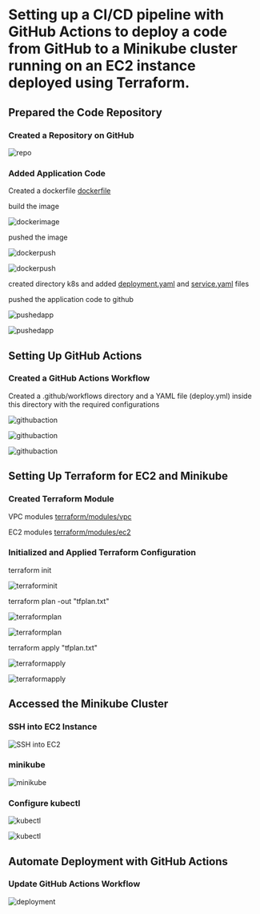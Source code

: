 # Setting up a CI/CD pipeline with GitHub Actions to deploy a code from GitHub to a Minikube cluster running on an EC2 instance deployed using Terraform.


## Prepared the Code Repository

### Created a Repository on GitHub

![repo](./src/assets/kodecamp-04Repo.png)

### Added Application Code

Created a dockerfile [dockerfile](Dockerfile)

build the image 

![dockerimage](./src/assets/buildimage.png)

pushed the image

![dockerpush](./src/assets/dockerpush0.png)

![dockerpush](./src/assets/hub-docker.png)

created directory k8s and added [deployment.yaml](k8s/deployment.yaml) and [service.yaml](k8s/service.yaml) files

pushed the application code to github

![pushedapp](./src/assets/pushedapp.png)

![pushedapp](./src/assets/repo.png)


## Setting Up GitHub Actions

### Created a GitHub Actions Workflow

Created a .github/workflows directory and a YAML file (deploy.yml) inside this directory with the required configurations

![githubaction](./src/assets/githubaction.png)

![githubaction](./src/assets/deployfile.png)

![githubaction](./src/assets/githubdockerbuild.png)


## Setting Up Terraform for EC2 and Minikube

### Created Terraform Module

VPC modules [terraform/modules/vpc](terraform/modules/vpc)

EC2 modules [terraform/modules/ec2](terraform/modules/ec2)


### Initialized and Applied Terraform Configuration

terraform init

![terraforminit](./src/assets/tfinit.png)

terraform plan -out "tfplan.txt"

![terraformplan](./src/assets/tfPlannow.png)

![terraformplan](./src/assets/tfplannow0.png)


terraform apply "tfplan.txt"

![terraformapply](./src/assets/tfapplynw.png)

![terraformapply](./src/assets/tfapplynow0.png)


## Accessed the Minikube Cluster

### SSH into EC2 Instance

![SSH into EC2](./src/assets/ssh2ec2.png)

### minikube

![minikube](./src/assets/minikube.png)

### Configure kubectl

![kubectl](./src/assets/kubectlconfiged.png)

![kubectl](./src/assets/kubectns.png)


## Automate Deployment with GitHub Actions

### Update GitHub Actions Workflow

![deployment](./src/assets/deploypix.png)





